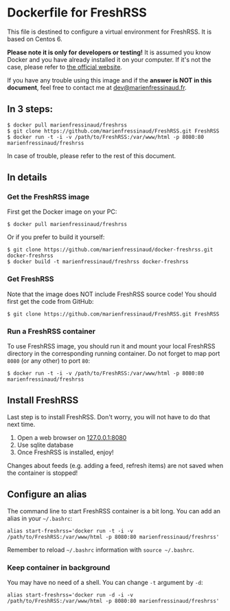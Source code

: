 # Dockerfile for FreshRSS

This file is destined to configure a virtual environment for FreshRSS. It is
based on Centos 6.

**Please note it is only for developers or testing!** It is assumed you know Docker and you have already installed it on your computer. If it's not the case, please refer to [the official website](http://www.docker.com/).

If you have any trouble using this image and if the **answer is NOT in this document**, feel free to contact me at
dev@marienfressinaud.fr.


## In 3 steps:

```
$ docker pull marienfressinaud/freshrss
$ git clone https://github.com/marienfressinaud/FreshRSS.git FreshRSS
$ docker run -t -i -v /path/to/FreshRSS:/var/www/html -p 8080:80 marienfressinaud/freshrss
```

In case of trouble, please refer to the rest of this document.


## In details
### Get the FreshRSS image

First get the Docker image on your PC:

```
$ docker pull marienfressinaud/freshrss
```

Or if you prefer to build it yourself:

```
$ git clone https://github.com/marienfressinaud/docker-freshrss.git docker-freshrss
$ docker build -t marienfressinaud/freshrss docker-freshrss
```

### Get FreshRSS

Note that the image does NOT include FreshRSS source code! You should first get the code
from GitHub:

```
$ git clone https://github.com/marienfressinaud/FreshRSS.git FreshRSS
```

### Run a FreshRSS container

To use FreshRSS image, you should run it and mount your local FreshRSS
directory in the corresponding running container. Do not forget to map port
```8080``` (or any other) to port ```80```:

```
$ docker run -t -i -v /path/to/FreshRSS:/var/www/html -p 8080:80 marienfressinaud/freshrss
```


## Install FreshRSS
Last step is to install FreshRSS. Don't worry, you will not have to do that
next time.

1. Open a web browser on [127.0.0.1:8080](http://127.0.0.1:8080)
2. Use sqlite database
3. Once FreshRSS is installed, enjoy!

Changes about feeds (e.g. adding a feed, refresh items) are not saved when
the container is stopped!


## Configure an alias

The command line to start FreshRSS container is a bit long. You can add an alias in
your ```~/.bashrc```:

```
alias start-freshrss='docker run -t -i -v /path/to/FreshRSS:/var/www/html -p 8080:80 marienfressinaud/freshrss'
```

Remember to reload ```~/.bashrc``` information with ```source ~/.bashrc```.


### Keep container in background
You may have no need of a shell. You can change ```-t``` argument by ```-d```:

```
alias start-freshrss='docker run -d -i -v /path/to/FreshRSS:/var/www/html -p 8080:80 marienfressinaud/freshrss'
```
